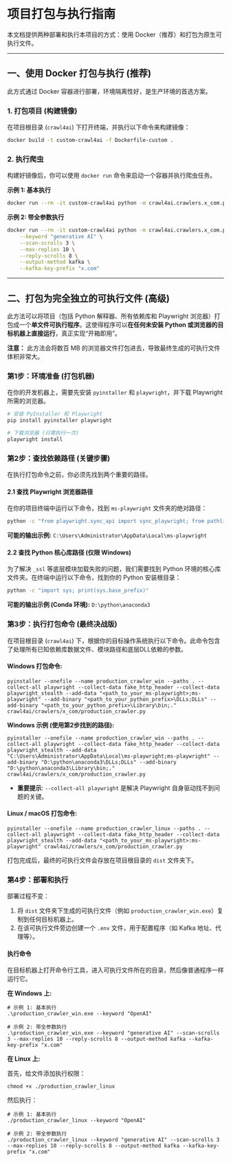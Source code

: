 # 项目打包与执行指南

本文档提供两种部署和执行本项目的方式：使用 Docker（推荐）和打包为原生可执行文件。

---

## 一、使用 Docker 打包与执行 (推荐)

此方式通过 Docker 容器进行部署，环境隔离性好，是生产环境的首选方案。

### 1. 打包项目 (构建镜像)

在项目根目录 (`crawl4ai`) 下打开终端，并执行以下命令来构建镜像：

```sh
docker build -t custom-crawl4ai -f Dockerfile-custom .
```

### 2. 执行爬虫

构建好镜像后，你可以使用 `docker run` 命令来启动一个容器并执行爬虫任务。

**示例 1: 基本执行**
```sh
docker run --rm -it custom-crawl4ai python -m crawl4ai.crawlers.x_com.production_crawler --keyword "OpenAI"
```

**示例 2: 带全参数执行**
```sh
docker run --rm -it custom-crawl4ai python -m crawl4ai.crawlers.x_com.production_crawler \
    --keyword "generative AI" \
    --scan-scrolls 3 \
    --max-replies 10 \
    --reply-scrolls 8 \
    --output-method kafka \
    --kafka-key-prefix "x.com"
```

---

## 二、打包为完全独立的可执行文件 (高级)

此方法可以将项目（包括 Python 解释器、所有依赖库和 Playwright 浏览器）打包成一个**单文件可执行程序**。这使得程序可以**在任何未安装 Python 或浏览器的目标机器上直接运行**，真正实现“开箱即用”。

**注意：** 此方法会将数百 MB 的浏览器文件打包进去，导致最终生成的可执行文件体积非常大。

### 第1步：环境准备 (打包机器)

在你的开发机器上，需要先安装 `pyinstaller` 和 `playwright`，并下载 Playwright 所需的浏览器。

```sh
# 安装 PyInstaller 和 Playwright
pip install pyinstaller playwright

# 下载浏览器 (只需执行一次)
playwright install
```

### 第2步：查找依赖路径 (关键步骤)

在执行打包命令之前，你必须先找到两个重要的路径。

#### 2.1 查找 Playwright 浏览器路径

在你的项目终端中运行以下命令，找到 `ms-playwright` 文件夹的绝对路径：

```sh
python -c "from playwright.sync_api import sync_playwright; from pathlib import Path; p=sync_playwright().start(); print(Path(p.chromium.executable_path).parent.parent.parent); p.stop()"
```

**可能的输出示例:** `C:\Users\Administrator\AppData\Local\ms-playwright`

#### 2.2 查找 Python 核心库路径 (仅限 Windows)

为了解决 `_ssl` 等底层模块加载失败的问题，我们需要找到 Python 环境的核心库文件夹。在终端中运行以下命令，找到你的 Python 安装根目录：

```sh
python -c "import sys; print(sys.base_prefix)"
```

**可能的输出示例 (Conda 环境):** `D:\python\anaconda3`

### 第3步：执行打包命令 (最终决战版)

在项目根目录 (`crawl4ai`) 下，根据你的目标操作系统执行以下命令。此命令包含了处理所有已知依赖库数据文件、模块路径和底层DLL依赖的参数。

#### Windows 打包命令:

```shell
pyinstaller --onefile --name production_crawler_win --paths . --collect-all playwright --collect-data fake_http_header --collect-data playwright_stealth --add-data "<path_to_your_ms-playwright>;ms-playwright" --add-binary "<path_to_your_python_prefix>\DLLs;DLLs" --add-binary "<path_to_your_python_prefix>\Library\bin;." crawl4ai/crawlers/x_com/production_crawler.py
```

**Windows 示例 (使用第2步找到的路径):**
```shell
pyinstaller --onefile --name production_crawler_win --paths . --collect-all playwright --collect-data fake_http_header --collect-data playwright_stealth --add-data "C:\Users\Administrator\AppData\Local\ms-playwright;ms-playwright" --add-binary "D:\python\anaconda3\DLLs;DLLs" --add-binary "D:\python\anaconda3\Library\bin;." crawl4ai/crawlers/x_com/production_crawler.py
```

*   **重要提示**: `--collect-all playwright` 是解决 Playwright 自身驱动找不到问题的关键。

#### Linux / macOS 打包命令:

```shell
pyinstaller --onefile --name production_crawler_linux --paths . --collect-all playwright --collect-data fake_http_header --collect-data playwright_stealth --add-data "<path_to_your_ms-playwright>:ms-playwright" crawl4ai/crawlers/x_com/production_crawler.py
```

打包完成后，最终的可执行文件会存放在项目根目录的 `dist` 文件夹下。

### 第4步：部署和执行

部署过程不变：

1.  将 `dist` 文件夹下生成的可执行文件（例如 `production_crawler_win.exe`）复制到任何目标机器上。
2.  在该可执行文件旁边创建一个 `.env` 文件，用于配置程序（如 Kafka 地址、代理等）。

#### 执行命令

在目标机器上打开命令行工具，进入可执行文件所在的目录，然后像普通程序一样运行它。

**在 Windows 上:**

```shell
# 示例 1: 基本执行
.\production_crawler_win.exe --keyword "OpenAI"

# 示例 2: 带全参数执行
.\production_crawler_win.exe --keyword "generative AI" --scan-scrolls 3 --max-replies 10 --reply-scrolls 8 --output-method kafka --kafka-key-prefix "x.com"
```

**在 Linux 上:**

首先，给文件添加执行权限：
```shell
chmod +x ./production_crawler_linux
```

然后执行：
```shell
# 示例 1: 基本执行
./production_crawler_linux --keyword "OpenAI"

# 示例 2: 带全参数执行
./production_crawler_linux --keyword "generative AI" --scan-scrolls 3 --max-replies 10 --reply-scrolls 8 --output-method kafka --kafka-key-prefix "x.com"
```
